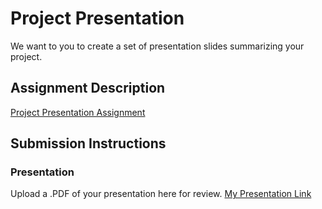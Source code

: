 # Project Presentation
We want to you to create a set of presentation slides summarizing your project.

## Assignment Description
[Project Presentation Assignment](https://education.launchcode.org/liftoff/modules/assignments/project-presentation)

## Submission Instructions

### Presentation
Upload a .PDF of your presentation here for review.
[My Presentation Link](https://docs.google.com/presentation/d/1YA0TxzwImwiKq3MArLu-fgA0xE1gMmrcX3bIOuql5gk/edit#slide=id.gd989f536f8_2_61)